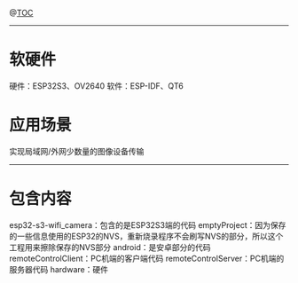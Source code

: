 ﻿@[TOC](文章目录)

---
# 软硬件
硬件：ESP32S3、OV2640
软件：ESP-IDF、QT6
# 应用场景
实现局域网/外网少数量的图像设备传输

---
# 包含内容
esp32-s3-wifi_camera：包含的是ESP32S3端的代码
emptyProject：因为保存的一些信息使用的ESP32的NVS，重新烧录程序不会刷写NVS的部分，所以这个工程用来擦除保存的NVS部分
android：是安卓部分的代码
remoteControlClient：PC机端的客户端代码
remoteControlServer：PC机端的服务器代码
hardware：硬件

